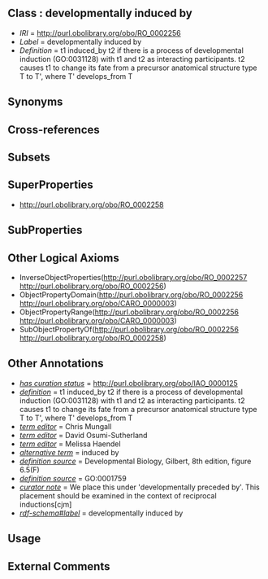 
## Class : developmentally induced by

 * *IRI* = http://purl.obolibrary.org/obo/RO_0002256
 * *Label* = developmentally induced by
 * *Definition* = t1 induced_by t2 if there is a process of developmental induction (GO:0031128) with t1 and t2 as interacting participants. t2 causes t1 to change its fate from a precursor anatomical structure type T to T', where T' develops_from T

## Synonyms


## Cross-references


## Subsets


## SuperProperties

 * <http://purl.obolibrary.org/obo/RO_0002258>

## SubProperties


## Other Logical Axioms

 * InverseObjectProperties(<http://purl.obolibrary.org/obo/RO_0002257> <http://purl.obolibrary.org/obo/RO_0002256>)
 * ObjectPropertyDomain(<http://purl.obolibrary.org/obo/RO_0002256> <http://purl.obolibrary.org/obo/CARO_0000003>)
 * ObjectPropertyRange(<http://purl.obolibrary.org/obo/RO_0002256> <http://purl.obolibrary.org/obo/CARO_0000003>)
 * SubObjectPropertyOf(<http://purl.obolibrary.org/obo/RO_0002256> <http://purl.obolibrary.org/obo/RO_0002258>)

## Other Annotations

 * *[has curation status](../../IAO/14/IAO_0000114.md)* = http://purl.obolibrary.org/obo/IAO_0000125
 * *[definition](../../IAO/15/IAO_0000115.md)* = t1 induced_by t2 if there is a process of developmental induction (GO:0031128) with t1 and t2 as interacting participants. t2 causes t1 to change its fate from a precursor anatomical structure type T to T', where T' develops_from T
 * *[term editor](../../IAO/17/IAO_0000117.md)* = Chris Mungall
 * *[term editor](../../IAO/17/IAO_0000117.md)* = David Osumi-Sutherland
 * *[term editor](../../IAO/17/IAO_0000117.md)* = Melissa Haendel
 * *[alternative term](../../IAO/18/IAO_0000118.md)* = induced by
 * *[definition source](../../IAO/19/IAO_0000119.md)* =  Developmental Biology, Gilbert, 8th edition, figure 6.5(F)
 * *[definition source](../../IAO/19/IAO_0000119.md)* = GO:0001759
 * *[curator note](../../IAO/32/IAO_0000232.md)* = We place this under 'developmentally preceded by'. This placement should be examined in the context of reciprocal inductions[cjm]
 * *[rdf-schema#label](../../el/rdf-schema#label.md)* = developmentally induced by

## Usage


## External Comments

